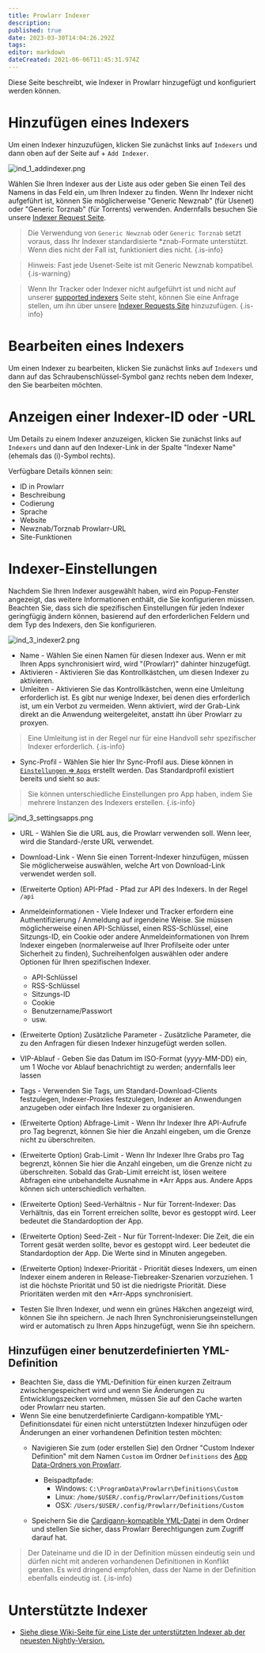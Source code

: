 ```yaml
---
title: Prowlarr Indexer
description: 
published: true
date: 2023-03-30T14:04:26.292Z
tags: 
editor: markdown
dateCreated: 2021-06-06T11:45:31.974Z
---
```


Diese Seite beschreibt, wie Indexer in Prowlarr hinzugefügt und konfiguriert werden können.

# Hinzufügen eines Indexers

Um einen Indexer hinzuzufügen, klicken Sie zunächst links auf `Indexers` und dann oben auf der Seite auf <kb>+</kb> `Add Indexer`.

![ind_1_addindexer.png](/assets/prowlarr/ind_1_addindexer.png)

Wählen Sie Ihren Indexer aus der Liste aus oder geben Sie einen Teil des Namens in das Feld ein, um Ihren Indexer zu finden. Wenn Ihr Indexer nicht aufgeführt ist, können Sie möglicherweise "Generic Newznab" (für Usenet) oder "Generic Torznab" (für Torrents) verwenden. Andernfalls besuchen Sie unsere [Indexer Request Seite](https://requests.prowlarr.com/).

> Die Verwendung von `Generic Newznab` oder `Generic Torznab` setzt voraus, dass Ihr Indexer standardisierte *znab-Formate unterstützt. Wenn dies nicht der Fall ist, funktioniert dies nicht.
{.is-info}

> Hinweis: Fast jede Usenet-Seite ist mit Generic Newznab kompatibel.
{.is-warning}

> Wenn Ihr Tracker oder Indexer nicht aufgeführt ist und nicht auf unserer [supported indexers](/prowlarr/supported-indexers) Seite steht, können Sie eine Anfrage stellen, um ihn über unsere [Indexer Requests Site](https://requests.prowlarr.com) hinzuzufügen.
{.is-info}

# Bearbeiten eines Indexers

Um einen Indexer zu bearbeiten, klicken Sie zunächst links auf `Indexers` und dann auf das Schraubenschlüssel-Symbol ganz rechts neben dem Indexer, den Sie bearbeiten möchten.

# Anzeigen einer Indexer-ID oder -URL

Um Details zu einem Indexer anzuzeigen, klicken Sie zunächst links auf `Indexers` und dann auf den Indexer-Link in der Spalte "Indexer Name" (ehemals das (i)-Symbol rechts).

Verfügbare Details können sein:

- ID in Prowlarr
- Beschreibung
- Codierung
- Sprache
- Website
- Newznab/Torznab Prowlarr-URL
- Site-Funktionen

# Indexer-Einstellungen

Nachdem Sie Ihren Indexer ausgewählt haben, wird ein Popup-Fenster angezeigt, das weitere Informationen enthält, die Sie konfigurieren müssen. Beachten Sie, dass sich die spezifischen Einstellungen für jeden Indexer geringfügig ändern können, basierend auf den erforderlichen Feldern und dem Typ des Indexers, den Sie konfigurieren.

![ind_3_indexer2.png](/assets/prowlarr/ind_3_indexer2.png)

- Name - Wählen Sie einen Namen für diesen Indexer aus. Wenn er mit Ihren Apps synchronisiert wird, wird "(Prowlarr)" dahinter hinzugefügt.
- Aktivieren - Aktivieren Sie das Kontrollkästchen, um diesen Indexer zu aktivieren.
- Umleiten - Aktivieren Sie das Kontrollkästchen, wenn eine Umleitung erforderlich ist. Es gibt nur wenige Indexer, bei denen dies erforderlich ist, um ein Verbot zu vermeiden. Wenn aktiviert, wird der Grab-Link direkt an die Anwendung weitergeleitet, anstatt ihn über Prowlarr zu proxyen.

> Eine Umleitung ist in der Regel nur für eine Handvoll sehr spezifischer Indexer erforderlich.
{.is-info}

- Sync-Profil - Wählen Sie hier Ihr Sync-Profil aus. Diese können in [`Einstellungen` => `Apps`](/prowlarr/settings#applications) erstellt werden. Das Standardprofil existiert bereits und sieht so aus:

> Sie können unterschiedliche Einstellungen pro App haben, indem Sie mehrere Instanzen des Indexers erstellen.
{.is-info}

![ind_3_settingsapps.png](/assets/prowlarr/ind_3_settingsapps.png)

- URL - Wählen Sie die URL aus, die Prowlarr verwenden soll. Wenn leer, wird die Standard-/erste URL verwendet.
- Download-Link - Wenn Sie einen Torrent-Indexer hinzufügen, müssen Sie möglicherweise auswählen, welche Art von Download-Link verwendet werden soll.
- (Erweiterte Option) API-Pfad - Pfad zur API des Indexers. In der Regel `/api`
- Anmeldeinformationen - Viele Indexer und Tracker erfordern eine Authentifizierung / Anmeldung auf irgendeine Weise. Sie müssen möglicherweise einen API-Schlüssel, einen RSS-Schlüssel, eine Sitzungs-ID, ein Cookie oder andere Anmeldeinformationen von Ihrem Indexer eingeben (normalerweise auf Ihrer Profilseite oder unter Sicherheit zu finden), Suchreihenfolgen auswählen oder andere Optionen für Ihren spezifischen Indexer.
  - API-Schlüssel
  - RSS-Schlüssel
  - Sitzungs-ID
  - Cookie
  - Benutzername/Passwort
  - usw.
- (Erweiterte Option) Zusätzliche Parameter - Zusätzliche Parameter, die zu den Anfragen für diesen Indexer hinzugefügt werden sollen.
- VIP-Ablauf - Geben Sie das Datum im ISO-Format (yyyy-MM-DD) ein, um 1 Woche vor Ablauf benachrichtigt zu werden; andernfalls leer lassen
- Tags - Verwenden Sie Tags, um Standard-Download-Clients festzulegen, Indexer-Proxies festzulegen, Indexer an Anwendungen anzugeben oder einfach Ihre Indexer zu organisieren.
- (Erweiterte Option) Abfrage-Limit - Wenn Ihr Indexer Ihre API-Aufrufe pro Tag begrenzt, können Sie hier die Anzahl eingeben, um die Grenze nicht zu überschreiten.
- (Erweiterte Option) Grab-Limit - Wenn Ihr Indexer Ihre Grabs pro Tag begrenzt, können Sie hier die Anzahl eingeben, um die Grenze nicht zu überschreiten. Sobald das Grab-Limit erreicht ist, lösen weitere Abfragen eine unbehandelte Ausnahme in \*Arr Apps aus. Andere Apps können sich unterschiedlich verhalten.
- (Erweiterte Option) Seed-Verhältnis - Nur für Torrent-Indexer: Das Verhältnis, das ein Torrent erreichen sollte, bevor es gestoppt wird. Leer bedeutet die Standardoption der App.
- (Erweiterte Option) Seed-Zeit - Nur für Torrent-Indexer: Die Zeit, die ein Torrent gesät werden sollte, bevor es gestoppt wird. Leer bedeutet die Standardoption der App. Die Werte sind in Minuten angegeben.
- (Erweiterte Option) Indexer-Priorität - Priorität dieses Indexers, um einen Indexer einem anderen in Release-Tiebreaker-Szenarien vorzuziehen. 1 ist die höchste Priorität und 50 ist die niedrigste Priorität. Diese Prioritäten werden mit den \*Arr-Apps synchronisiert.

- Testen Sie Ihren Indexer, und wenn ein grünes Häkchen angezeigt wird, können Sie ihn speichern. Je nach Ihren Synchronisierungseinstellungen wird er automatisch zu Ihren Apps hinzugefügt, wenn Sie ihn speichern.

## Hinzufügen einer benutzerdefinierten YML-Definition

- Beachten Sie, dass die YML-Definition für einen kurzen Zeitraum zwischengespeichert wird und wenn Sie Änderungen zu Entwicklungszecken vornehmen, müssen Sie auf den Cache warten oder Prowlarr neu starten.
- Wenn Sie eine benutzerdefinierte Cardigann-kompatible YML-Definitionsdatei für einen nicht unterstützten Indexer hinzufügen oder Änderungen an einer vorhandenen Definition testen möchten:
  - Navigieren Sie zum (oder erstellen Sie) den Ordner "Custom Indexer Definition" mit dem Namen `Custom` im Ordner `Definitions` des [App Data-Ordners von Prowlarr](/prowlarr/appdata-directory).
    - Beispadtpfade:
      - Windows: `C:\ProgramData\Prowlarr\Definitions\Custom`
      - Linux: `/home/$USER/.config/Prowlarr/Definitions/Custom`
      - OSX: `/Users/$USER/.config/Prowlarr/Definitions/Custom`

  - Speichern Sie die [Cardigann-kompatible YML-Datei](/prowlarr/cardigann-yml-definition) in dem Ordner und stellen Sie sicher, dass Prowlarr Berechtigungen zum Zugriff darauf hat.

> Der Dateiname und die ID in der Definition müssen eindeutig sein und dürfen nicht mit anderen vorhandenen Definitionen in Konflikt geraten. Es wird dringend empfohlen, dass der Name in der Definition ebenfalls eindeutig ist.
{.is-info}

# Unterstützte Indexer

- [Siehe diese Wiki-Seite für eine Liste der unterstützten Indexer ab der neuesten Nightly-Version.](/prowlarr/supported-indexers/)